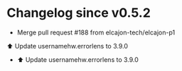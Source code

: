 # Changelog since v0.5.2
- Merge pull request #188 from elcajon-tech/elcajon-p1

⬆️ Update usernamehw.errorlens to 3.9.0 
- ⬆️ Update usernamehw.errorlens to 3.9.0 
